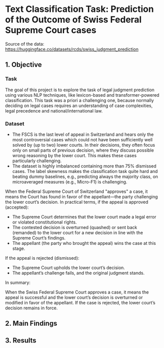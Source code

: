 # Text Classification Task: Prediction of the Outcome of Swiss Federal Supreme Court cases

Source of the data: https://huggingface.co/datasets/rcds/swiss_judgment_prediction

## 1. Objective

### Task

The goal of this project is to explore the task of legal judgment prediction using various NLP techniques, like lexicon-based and transformer-powered classification. This task was a priori a challenging one, because normally deciding on legal cases requires an understanding of case complexities, legal precedence and national/international law.

### Dataset

- The FSCS is the last level of appeal in Switzerland and hears only the most controversial cases which could not have been sufficiently well solved by (up to two) lower courts. In their decisions, they often focus only on small parts of previous decision, where they discuss possible wrong reasoning by the lower court. This makes these cases particularly challenging.
- The dataset is highly imbalanced containing more than 75% dismissed cases. The label skewness makes the classification task quite hard and beating dummy baselines, e.g., predicting always the majority class, on microaveraged measures (e.g., Micro-F1) is challenging.


When the Federal Supreme Court of Switzerland "approves" a case, it means the Court has found in favor of the appellant—the party challenging the lower court’s decision. In practical terms, if the appeal is approved (accepted):
- The Supreme Court determines that the lower court made a legal error or violated constitutional rights.
- The contested decision is overturned (quashed) or sent back (remanded) to the lower court for a new decision in line with the Supreme Court’s findings.
- The appellant (the party who brought the appeal) wins the case at this stage.

If the appeal is rejected (dismissed):
- The Supreme Court upholds the lower court’s decision.
- The appellant’s challenge fails, and the original judgment stands.

In summary:

When the Swiss Federal Supreme Court approves a case, it means the appeal is successful and the lower court’s decision is overturned or modified in favor of the appellant. If the case is rejected, the lower court’s decision remains in force.

## 2. Main Findings

## 3. Results
